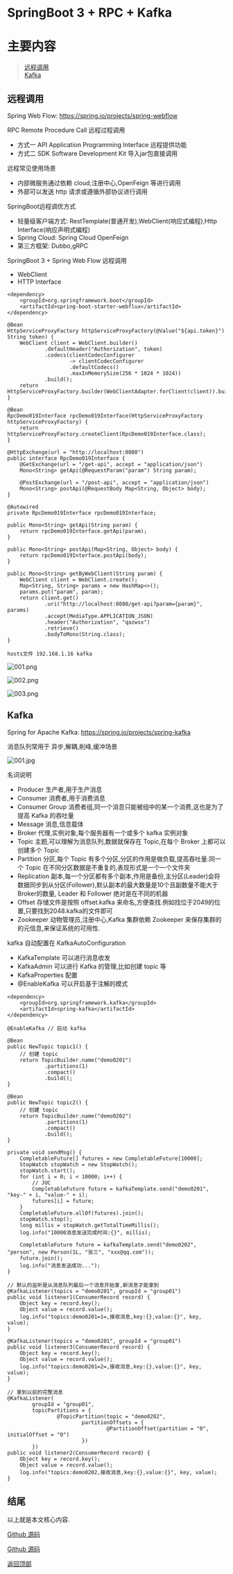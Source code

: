 # SpringBoot 3 + RPC + Kafka

# 主要内容

> [远程调用](#远程调用)  
> [Kafka](#kafka)  

## 远程调用

Spring Web Flow: https://spring.io/projects/spring-webflow

RPC Remote Procedure Call 远程过程调用
- 方式一 API Application Programming Interface 远程提供功能
- 方式二 SDK Software Development Kit 导入jar包直接调用

远程常见使用场景
- 内部微服务通过依赖 cloud,注册中心,OpenFeign 等进行调用
- 外部可以发送 http 请求或遵循外部协议进行调用

SpringBoot远程调优方式
- 轻量级客户端方式: RestTemplate(普通开发),WebClient(响应式编程),Http Interface(响应声明式编程)
- Spring Cloud: Spring Cloud OpenFeign
- 第三方框架: Dubbo,gRPC

SpringBoot 3 + Spring Web Flow 远程调用
- WebClient
- HTTP Interface

```
<dependency>
    <groupId>org.springframework.boot</groupId>
    <artifactId>spring-boot-starter-webflux</artifactId>
</dependency>

@Bean
HttpServiceProxyFactory httpServiceProxyFactory(@Value("${api.token}") String token) {
    WebClient client = WebClient.builder()
            .defaultHeader("Authorization", token)
            .codecs(clientCodecConfigurer
                    -> clientCodecConfigurer
                    .defaultCodecs()
                    .maxInMemorySize(256 * 1024 * 1024))
            .build();
    return HttpServiceProxyFactory.builder(WebClientAdapter.forClient(client)).build();
}

@Bean
RpcDemo019Interface rpcDemo019Interface(HttpServiceProxyFactory httpServiceProxyFactory) {
    return httpServiceProxyFactory.createClient(RpcDemo019Interface.class);
}

@HttpExchange(url = "http://localhost:8080")
public interface RpcDemo019Interface {
    @GetExchange(url = "/get-api", accept = "application/json")
    Mono<String> getApi(@RequestParam("param") String param);

    @PostExchange(url = "/post-api", accept = "application/json")
    Mono<String> postApi(@RequestBody Map<String, Object> body);
}

@Autowired
private RpcDemo019Interface rpcDemo019Interface;

public Mono<String> getApi(String param) {
    return rpcDemo019Interface.getApi(param);
}

public Mono<String> postApi(Map<String, Object> body) {
    return rpcDemo019Interface.postApi(body);
}

public Mono<String> getByWebClient(String param) {
    WebClient client = WebClient.create();
    Map<String, String> params = new HashMap<>();
    params.put("param", param);
    return client.get()
            .uri("http://localhost:8080/get-api?param={param}", params)
            .accept(MediaType.APPLICATION_JSON)
            .header("Authorization", "qazwsx")
            .retrieve()
            .bodyToMono(String.class);
}

hosts文件 192.168.1.16 kafka
```

![001.png](images/0026_springboot3_rpc/001.png)

![002.png](images/0026_springboot3_rpc/002.png)

![003.png](images/0026_springboot3_rpc/003.png)

## Kafka

Spring for Apache Kafka: https://spring.io/projects/spring-kafka

消息队列常用于 异步,解耦,削峰,缓冲场景

![001.jpg](images/0026_springboot3_rpc/001.jpg)

名词说明
- Producer 生产者,用于生产消息
- Consumer 消费者,用于消费消息
- Consumer Group 消费者组,同一个消息只能被组中的某一个消费,这也是为了提高 Kafka 的吞吐量
- Message 消息,信息载体
- Broker 代理,实例对象,每个服务器有一个或多个 kafka 实例对象
- Topic 主题,可以理解为消息队列,数据就保存在 Topic,在每个 Broker 上都可以创建多个 Topic
- Partition 分区,每个 Topic 有多个分区,分区的作用是做负载,提高吞吐量.同一个 Topic 在不同分区数据是不重复的,表现形式是一个一个文件夹
- Replication 副本,每一个分区都有多个副本,作用是备份,主分区(Leader)会将数据同步到从分区(Follower),默认副本的最大数量是10个且副数量不能大于Broker的数量, Leader 和 Follower 绝对是在不同的机器
- Offset 存储文件是按照 offset.kafka 来命名,方便查找.例如找位于2049的位置,只要找到2048.kafka的文件即可
- Zookeeper 动物管理员,注册中心,Kafka 集群依赖 Zookeeper 来保存集群的的元信息,来保证系统的可用性.

kafka 自动配置在 KafkaAutoConfiguration
- KafkaTemplate 可以进行消息收发
- KafkaAdmin 可以进行 Kafka 的管理,比如创建 topic 等
- KafkaProperties 配置
- @EnableKafka 可以开启基于注解的模式

```
<dependency>
    <groupId>org.springframework.kafka</groupId>
    <artifactId>spring-kafka</artifactId>
</dependency>

@EnableKafka // 启动 kafka

@Bean
public NewTopic topic1() {
    // 创建 topic
    return TopicBuilder.name("demo0201")
            .partitions(1)
            .compact()
            .build();
}

@Bean
public NewTopic topic2() {
    // 创建 topic
    return TopicBuilder.name("demo0202")
            .partitions(1)
            .compact()
            .build();
}

private void sendMsg() {
    CompletableFuture[] futures = new CompletableFuture[10000];
    StopWatch stopWatch = new StopWatch();
    stopWatch.start();
    for (int i = 0; i < 10000; i++) {
        // JUC
        CompletableFuture future = kafkaTemplate.send("demo0201", "key-" + i, "value-" + i);
        futures[i] = future;
    }
    CompletableFuture.allOf(futures).join();
    stopWatch.stop();
    long millis = stopWatch.getTotalTimeMillis();
    log.info("10000消息发送完成时间:{}", millis);

    CompletableFuture future = kafkaTemplate.send("demo0202", "person", new Person(1L, "张三", "xxx@qq.com"));
    future.join();
    log.info("消息发送成功...");
}

// 默认的监听是从消息队列最后一个消息开始拿,新消息才能拿到
@KafkaListener(topics = "demo0201", groupId = "group01")
public void listener1(ConsumerRecord record) {
    Object key = record.key();
    Object value = record.value();
    log.info("topics:demo0201=1=,接收消息,key:{},value:{}", key, value);
}

@KafkaListener(topics = "demo0201", groupId = "group01")
public void listener3(ConsumerRecord record) {
    Object key = record.key();
    Object value = record.value();
    log.info("topics:demo0201=2=,接收消息,key:{},value:{}", key, value);
}

// 拿到以前的完整消息
@KafkaListener(
        groupId = "group01",
        topicPartitions = {
                @TopicPartition(topic = "demo0202",
                        partitionOffsets = {
                                @PartitionOffset(partition = "0", initialOffset = "0")
                        })
        })
public void listener2(ConsumerRecord record) {
    Object key = record.key();
    Object value = record.value();
    log.info("topics:demo0202,接收消息,key:{},value:{}", key, value);
}
```



## 结尾

以上就是本文核心内容.

[Github 源码](https://github.com/Awaion/tools/tree/master/demo019)

[Github 源码](https://github.com/Awaion/tools/tree/master/demo020)

[返回顶部](#主要内容)

